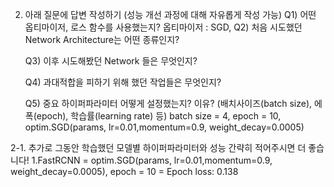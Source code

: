 2. 아래 질문에 답변 작성하기 (성능 개선 과정에 대해 자유롭게 작성 가능)
      Q1) 어떤 옵티마이저, 로스 함수를 사용했는지?
       옵티마이저 : SGD, 
      Q2) 처음 시도했던 Network Architecture는 어떤 종류인지?
      
      Q3) 이후 시도해봤던 Network 들은 무엇인지?
      
      Q4) 과대적합을 피하기 위해 했던 작업들은 무엇인지?
      
      Q5) 중요 하이퍼파라미터 어떻게 설정했는지? 이유?
           (배치사이즈(batch size), 에폭(epoch), 학습률(learning rate) 등)
      batch size = 4, epoch = 10,
      optim.SGD(params, lr=0.01,momentum=0.9, weight_decay=0.0005)
           
2-1. 추가로 그동안 학습했던 모델별 하이퍼파라미터와 성능 간략히 적어주시면 더 좋습니다!
      1.FastRCNN = optim.SGD(params, lr=0.01,momentum=0.9, weight_decay=0.0005),
                                                epoch = 10 = Epoch loss: 0.138
